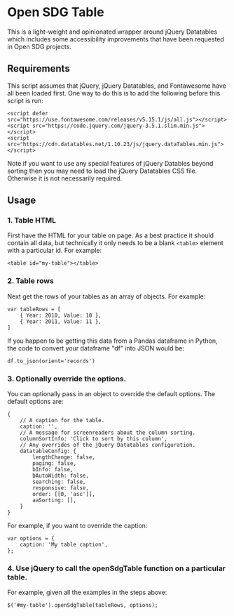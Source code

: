 # Open SDG Table

This is a light-weight and opinionated wrapper around jQuery Datatables which includes some accessibility improvements that have been requested in Open SDG projects.

## Requirements

This script assumes that jQuery, jQuery Datatables, and Fontawesome have all been loaded first. One way to do this is to add the following before this script is run:

```
<script defer src="https://use.fontawesome.com/releases/v5.15.1/js/all.js"></script>
<script src="https://code.jquery.com/jquery-3.5.1.slim.min.js"></script>
<script src="https://cdn.datatables.net/1.10.23/js/jquery.dataTables.min.js"></script>
```

Note if you want to use any special features of jQuery Datables beyond sorting then you may need to load the jQuery Datatables CSS file. Otherwise it is not necessarily required.

## Usage

### 1. Table HTML

First have the HTML for your table on page. As a best practice it should contain all data, but technically it only needs to be a blank `<table>` element with a particular id. For example:

```
<table id="my-table"></table>
```

### 2. Table rows

Next get the rows of your tables as an array of objects. For example:

```
var tableRows = [
    { Year: 2010, Value: 10 },
    { Year: 2011, Value: 11 },
]
```

If you happen to be getting this data from a Pandas dataframe in Python, the code to convert your dataframe "df" into JSON would be:

```
df.to_json(orient='records')
```

### 3. Optionally override the options.

You can optionally pass in an object to override the default options. The default options are:

```
{
    // A caption for the table.
    caption: '',
    // A message for screenreaders about the column sorting.
    columnSortInfo: 'Click to sort by this column',
    // Any overrides of the jQuery Datatables configuration.
    datatableConfig: {
        lengthChange: false,
        paging: false,
        bInfo: false,
        bAutoWidth: false,
        searching: false,
        responsive: false,
        order: [[0, 'asc']],
        aaSorting: [],
    }
}
```

For example, if you want to override the caption:

```
var options = {
    caption: 'My table caption',
};
```

### 4. Use jQuery to call the openSdgTable function on a particular table.

For example, given all the examples in the steps above:

```
$('#my-table').openSdgTable(tableRows, options);
```
